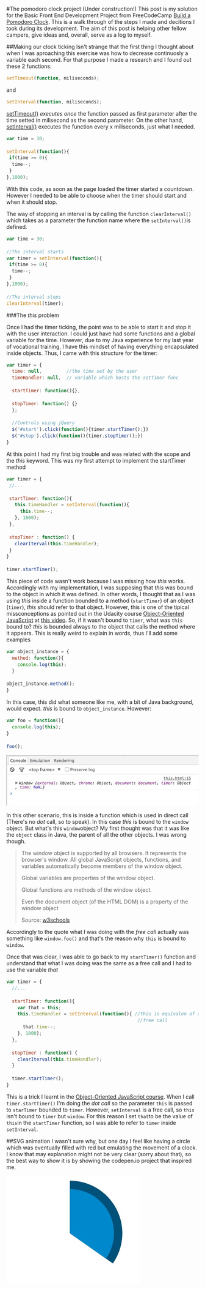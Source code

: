 #The pomodoro clock project (Under construction!)
This post is my solution for the Basic Front End Development Project from FreeCodeCamp [Build a Pomodoro Clock](http://www.freecodecamp.com/challenges/zipline-build-a-pomodoro-clock). This is a walk through of the steps I made and decitions I took during its development. The aim of this post is helping other fellow campers, give ideas and, overall, serve as a log to myself.

##Making our clock ticking
Isn't strange that the first thing I thought about when I was aproaching this exercise was how to decrease continuosly a variable each second. For that purpose I made a research and I found out these 2 functions:

```javascript
setTimeout(function, miliseconds);
```
and

```javascript
setInterval(function, miliseconds);
```

[setTimeout()](http://www.w3schools.com/jsref/met_win_settimeout.asp) *executes once* the function passed as first parameter after the time setted in milisecond as the second parameter.
On the other hand, [setInterval()](http://www.w3schools.com/jsref/met_win_setinterval.asp) executes the function every x miliseconds, just what I needed.

```javascript
var time = 30;

setInterval(function(){
 if(time >= 0){
  time--;
 }
},1000);
```
With this code, as soon as the page loaded the timer started a countdown. However I needed to be able to choose when the timer should start and when it should stop.

The way of stopping an interval is by calling the function `clearInterval()` which takes as a parameter the function name where the `setInterval()`is defined.

```javascript
var time = 30;

//The interval starts
var timer = setInterval(function(){
 if(time >= 0){
  time--;
 }
},1000);

//The interval stops
clearInterval(timer);
```
###The *this* problem

Once I had the timer ticking, the point was to be able to start it and stop it with the user interaction. I could just have had some functions and a global variable for the time. However, due to my Java experience for my last year of vocational training, I have this mindset of having everything encapsulated inside objects. Thus, I came with this structure for the timer:

```javascript
var timer = {
  time: null,         //the time set by the user
  timeHandler: null,  // variable which hosts the setTimer func

  startTimer: function(){},

  stopTimer: function() {}
  };

  //Controls using jQuery
  $('#start').click(function(){timer.startTimer();})
  $('#stop').click(function(){timer.stopTimer();})
}
```
 At this point I had my first big trouble and was related with the scope and the *this* keyword. This was my first attempt to implement the startTimer method

 ```javascript
var timer = {
  //...

  startTimer: function(){
    this.timeHandler = setInterval(function(){
      this.time--;
    }, 1000);
  },

  stopTimer : function() {
    clearIterval(this.timeHandler);
  }
}

timer.startTimer();
 ```
This piece of code wasn't work because I was missing how *this* works. Accordingly with my implementation, I was supposing that *this* was bound to the object in which it was defined. In other words, I thought that as I was using *this* inside a function bounded to a method (`startTimer`) of an object (`timer`), *this* should refer to that object. However, this is one of the tipical missconceptions as pointed out in the Udacity course [Object-Oriented JavaScript](https://www.udacity.com/course/object-oriented-javascript--ud015) at [this video](https://youtu.be/ehZKcas9R-4?t=1m48s). So, if it wasn't bound to `timer`, what was `this` bound to?
*this* is bounded always to the object that calls the method where it appears. This is really weird to explain in words, thus I'll add some examples

```javascript
var object_instance = {
  method: function(){
    console.log(this);
  }

object_instance.method();
}
```
In this case, this did what someone like me, with a bit of Java background, would expect. *this* is bound to `object_instance`. However:

```javascript
var foo = function(){
  console.log(this);
}

foo();
```
![example free call](./console-log.jpg)

In this other scenario, this is inside a function which is used in direct call (There's no *dot* call, so to speak). In this case *this* is bound to the `window` object. But what's this `window`object? My first thought was that it was like the `object` class in Java, the parent of all the other objects. I was wrong though.

>The window object is supported by all browsers. It represents the browser's window.
>All global JavaScript objects, functions, and variables automatically become members of the window object.
>
>Global variables are properties of the window object.
>
>Global functions are methods of the window object.
>
>Even the document object (of the HTML DOM) is a property of the window object
>
>Source: [w3schools](http://www.w3schools.com/js/js_window.asp)

Accordingly to the quote what I was doing with the *free call* actually was something like `window.foo()` and that's the reason why `this` is bound to `window`.

Once that was clear, I was able to go back to my `startTimer()` function and understand that what I was doing was the same as a free call and I had to use the variable *that*


```javascript
var timer = {
  //...

  startTimer: function(){
    var that = this;
    this.timeHandler = setInterval(function(){ //this is equivalen of doing a
                                                //free call
      that.time--;
    }, 1000);
  },

  stopTimer : function() {
    clearIterval(this.timeHandler);
  }

  timer.startTimer();
}
```

This is a trick I learnt in the [Object-Oriented JavaScript course](https://www.udacity.com/course/object-oriented-javascript--ud015). When I call `timer.startTimer()` I'm doing the *dot call* so the parameter `this` is passed to `starTimer` bounded to `timer`. However, `setInterval` is a free call, so `this` isn't bound to `timer` but `window`. For this reason I set `that`to be the value of `this`in the `startTimer` function, so I was able to refer to `timer` inside `setInterval`. 

##SVG animation
I wasn't sure why, but one day I feel like having a circle which was eventually filled with red but emulating the movement of a clock. I know that may explanation might not be very clear (sorry about that), so the best way to show it is by showing the codepen.io project that inspired me.

[![svg pie timer](./pie-timer.jpg)](http://codepen.io/agrimsrud/pen/EmCoa) 
